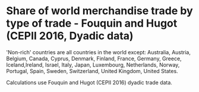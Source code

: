 # Share of world merchandise trade by type of trade - Fouquin and Hugot (CEPII 2016, Dyadic data)

'Non-rich' countries are all countries in the world except: Australia, Austria, Belgium, Canada, Cyprus, Denmark, Finland, France, Germany, Greece, Iceland,Ireland, Israel, Italy, Japan, Luxembourg, Netherlands, Norway, Portugal, Spain, Sweden, Switzerland, United Kingdom, United States.

Calculations use Fouquin and Hugot (CEPII 2016) dyadic trade data.